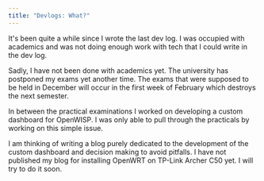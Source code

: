 ```yaml
---
title: "Devlogs: What?"
---
```


It's been quite a while since I wrote the last dev log. I was occupied with
academics and was not doing enough work with tech that I could write in the dev
log.

Sadly, I have not been done with academics yet. The university has postponed my
exams yet another time. The exams that were supposed to be held in December
will occur in the first week of February which destroys the next semester.

In between the practical examinations I worked on developing a custom dashboard
for OpenWISP. I was only able to pull through the practicals by working on this
simple issue.

I am thinking of writing a blog purely dedicated to the development of the
custom dashboard and decision making to avoid pitfalls. I have not published
my blog for installing OpenWRT on TP-Link Archer C50 yet. I will try to do it
soon.
